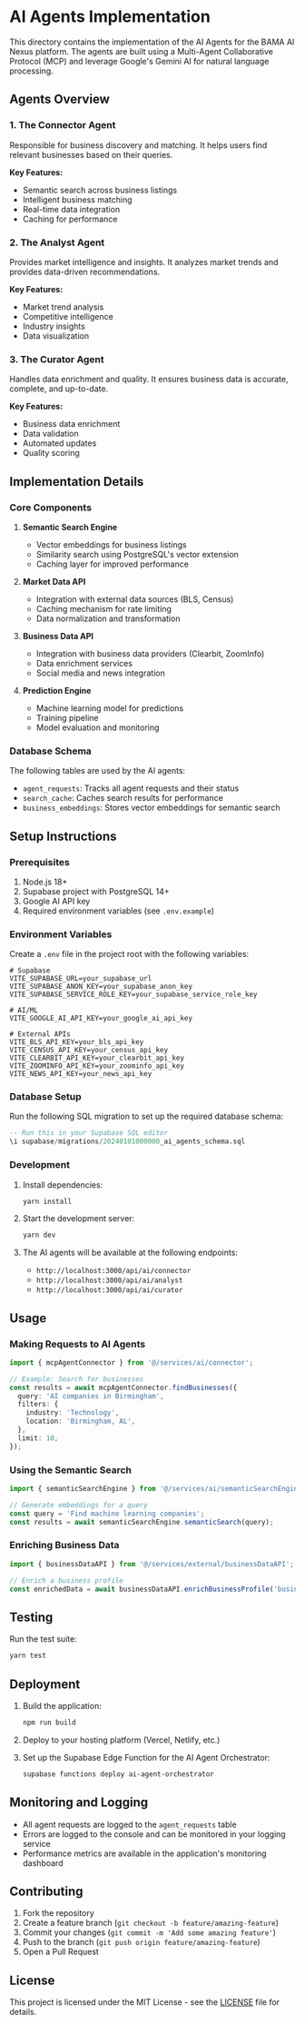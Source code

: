 # AI Agents Implementation

This directory contains the implementation of the AI Agents for the BAMA AI Nexus platform. The agents are built using a Multi-Agent Collaborative Protocol (MCP) and leverage Google's Gemini AI for natural language processing.

## Agents Overview

### 1. The Connector Agent
Responsible for business discovery and matching. It helps users find relevant businesses based on their queries.

**Key Features:**
- Semantic search across business listings
- Intelligent business matching
- Real-time data integration
- Caching for performance

### 2. The Analyst Agent
Provides market intelligence and insights. It analyzes market trends and provides data-driven recommendations.

**Key Features:**
- Market trend analysis
- Competitive intelligence
- Industry insights
- Data visualization

### 3. The Curator Agent
Handles data enrichment and quality. It ensures business data is accurate, complete, and up-to-date.

**Key Features:**
- Business data enrichment
- Data validation
- Automated updates
- Quality scoring

## Implementation Details

### Core Components

1. **Semantic Search Engine**
   - Vector embeddings for business listings
   - Similarity search using PostgreSQL's vector extension
   - Caching layer for improved performance

2. **Market Data API**
   - Integration with external data sources (BLS, Census)
   - Caching mechanism for rate limiting
   - Data normalization and transformation

3. **Business Data API**
   - Integration with business data providers (Clearbit, ZoomInfo)
   - Data enrichment services
   - Social media and news integration

4. **Prediction Engine**
   - Machine learning model for predictions
   - Training pipeline
   - Model evaluation and monitoring

### Database Schema

The following tables are used by the AI agents:

- `agent_requests`: Tracks all agent requests and their status
- `search_cache`: Caches search results for performance
- `business_embeddings`: Stores vector embeddings for semantic search

## Setup Instructions

### Prerequisites

1. Node.js 18+
2. Supabase project with PostgreSQL 14+
3. Google AI API key
4. Required environment variables (see `.env.example`)

### Environment Variables

Create a `.env` file in the project root with the following variables:

```env
# Supabase
VITE_SUPABASE_URL=your_supabase_url
VITE_SUPABASE_ANON_KEY=your_supabase_anon_key
VITE_SUPABASE_SERVICE_ROLE_KEY=your_supabase_service_role_key

# AI/ML
VITE_GOOGLE_AI_API_KEY=your_google_ai_api_key

# External APIs
VITE_BLS_API_KEY=your_bls_api_key
VITE_CENSUS_API_KEY=your_census_api_key
VITE_CLEARBIT_API_KEY=your_clearbit_api_key
VITE_ZOOMINFO_API_KEY=your_zoominfo_api_key
VITE_NEWS_API_KEY=your_news_api_key
```

### Database Setup

Run the following SQL migration to set up the required database schema:

```sql
-- Run this in your Supabase SQL editor
\i supabase/migrations/20240101000000_ai_agents_schema.sql
```

### Development

1. Install dependencies:
   ```bash
   yarn install
   ```

2. Start the development server:
   ```bash
   yarn dev
   ```

3. The AI agents will be available at the following endpoints:
   - `http://localhost:3000/api/ai/connector`
   - `http://localhost:3000/api/ai/analyst`
   - `http://localhost:3000/api/ai/curator`

## Usage

### Making Requests to AI Agents

```typescript
import { mcpAgentConnector } from '@/services/ai/connector';

// Example: Search for businesses
const results = await mcpAgentConnector.findBusinesses({
  query: 'AI companies in Birmingham',
  filters: {
    industry: 'Technology',
    location: 'Birmingham, AL',
  },
  limit: 10,
});
```

### Using the Semantic Search

```typescript
import { semanticSearchEngine } from '@/services/ai/semanticSearchEngine';

// Generate embeddings for a query
const query = 'Find machine learning companies';
const results = await semanticSearchEngine.semanticSearch(query);
```

### Enriching Business Data

```typescript
import { businessDataAPI } from '@/services/external/businessDataAPI';

// Enrich a business profile
const enrichedData = await businessDataAPI.enrichBusinessProfile('business-id-123');
```

## Testing

Run the test suite:

```bash
yarn test
```

## Deployment

1. Build the application:
   ```bash
   npm run build
   ```

2. Deploy to your hosting platform (Vercel, Netlify, etc.)

3. Set up the Supabase Edge Function for the AI Agent Orchestrator:
   ```bash
   supabase functions deploy ai-agent-orchestrator
   ```

## Monitoring and Logging

- All agent requests are logged to the `agent_requests` table
- Errors are logged to the console and can be monitored in your logging service
- Performance metrics are available in the application's monitoring dashboard

## Contributing

1. Fork the repository
2. Create a feature branch (`git checkout -b feature/amazing-feature`)
3. Commit your changes (`git commit -m 'Add some amazing feature'`)
4. Push to the branch (`git push origin feature/amazing-feature`)
5. Open a Pull Request

## License

This project is licensed under the MIT License - see the [LICENSE](LICENSE) file for details.

